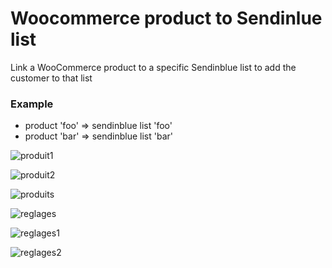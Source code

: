 # Woocommerce product to Sendinlue list

Link a WooCommerce product to a specific Sendinblue list to add the customer to that list

### Example
- product 'foo' => sendinblue list 'foo'
- product 'bar' => sendinblue list 'bar'

![produit1](https://user-images.githubusercontent.com/45328592/103710313-036bbf80-4fb5-11eb-9f0b-18d6dd0e19d8.png)

![produit2](https://user-images.githubusercontent.com/45328592/103710347-17afbc80-4fb5-11eb-9c13-f1704a327212.png)

![produits](https://user-images.githubusercontent.com/45328592/103710377-27c79c00-4fb5-11eb-9561-0cb28560c274.png)

![reglages](https://user-images.githubusercontent.com/45328592/103710988-a4a74580-4fb6-11eb-82f2-e5fc378056a4.png)

![reglages1](https://user-images.githubusercontent.com/45328592/103711003-b25ccb00-4fb6-11eb-9cbf-552e63bd2628.png)

![reglages2](https://user-images.githubusercontent.com/45328592/103711023-bbe63300-4fb6-11eb-8ec3-27870e5f34f3.png)
